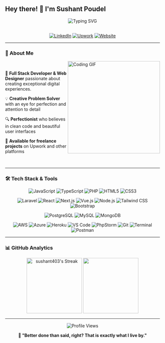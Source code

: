 ## Hey there! 👋 I'm Sushant Poudel

<div align="center">
  <img src="https://readme-typing-svg.herokuapp.com?font=Fira+Code&size=30&pause=700&color=E05397&center=true&vCenter=true&width=600&lines=Full+Stack+Developer;Web+Designer;Problem+Solver;Detail-Oriented+Perfectionist" alt="Typing SVG" />
</div>

<br>

<div align="center">
  
  [![LinkedIn](https://img.shields.io/badge/-LinkedIn-0077B5?style=for-the-badge&logo=linkedin&logoColor=white)](https://www.linkedin.com/in/sushantpoudel)
  [![Upwork](https://img.shields.io/badge/-Upwork-6FDA44?style=for-the-badge&logo=upwork&logoColor=white)](https://www.upwork.com/o/profiles/users/~010f233202f1bb5ba7/)
  [![Website](https://img.shields.io/badge/-Portfolio-FF5722?style=for-the-badge&logo=firefox&logoColor=white)](https://sushantp.com.np)
  
</div>

---

### 🚀 About Me

<img align="right" width="300" alt="Coding GIF" src="https://miro.medium.com/max/1360/1*IRGHmiGsa16stedQvIaZfw.gif" />

<br>

🎯 **Full Stack Developer & Web Designer** passionate about creating exceptional digital experiences.

💡 **Creative Problem Solver** with an eye for perfection and attention to detail

🔍 **Perfectionist** who believes in clean code and beautiful user interfaces



💼 **Available for freelance projects** on Upwork and other platforms

<br clear="right"/>

---

### 🛠️ Tech Stack & Tools

<!-- #### **Languages** -->
<div align="center">
  
  ![JavaScript](https://img.shields.io/badge/-JavaScript-F7DF1E?style=flat-square&logo=javascript&logoColor=black)
  ![TypeScript](https://img.shields.io/badge/-TypeScript-3178C6?style=flat-square&logo=typescript&logoColor=white)
  ![PHP](https://img.shields.io/badge/-PHP-777BB4?style=flat-square&logo=php&logoColor=white)
  ![HTML5](https://img.shields.io/badge/-HTML5-E34F26?style=flat-square&logo=html5&logoColor=white)
  ![CSS3](https://img.shields.io/badge/-CSS3-1572B6?style=flat-square&logo=css3&logoColor=white)
  
</div>

<!-- #### **Frameworks & Libraries** -->
<div align="center">
  
  ![Laravel](https://img.shields.io/badge/-Laravel-FF2D20?style=flat-square&logo=laravel&logoColor=white)
  ![React](https://img.shields.io/badge/-React-61DAFB?style=flat-square&logo=react&logoColor=black)
  ![Next.js](https://img.shields.io/badge/-Next.js-000000?style=flat-square&logo=next.js&logoColor=white)
  ![Vue.js](https://img.shields.io/badge/-Vue.js-4FC08D?style=flat-square&logo=vue.js&logoColor=white)
  ![Node.js](https://img.shields.io/badge/-Node.js-339933?style=flat-square&logo=node.js&logoColor=white)
  ![Tailwind CSS](https://img.shields.io/badge/-Tailwind%20CSS-06B6D4?style=flat-square&logo=tailwindcss&logoColor=white)
  ![Bootstrap](https://img.shields.io/badge/-Bootstrap-7952B3?style=flat-square&logo=bootstrap&logoColor=white)
  
</div>

<!-- #### **Databases** -->
<div align="center">
  
  ![PostgreSQL](https://img.shields.io/badge/-PostgreSQL-336791?style=flat-square&logo=postgresql&logoColor=white)
  ![MySQL](https://img.shields.io/badge/-MySQL-4479A1?style=flat-square&logo=mysql&logoColor=white)
  ![MongoDB](https://img.shields.io/badge/-MongoDB-47A248?style=flat-square&logo=mongodb&logoColor=white)
  
</div>

<!-- #### **Tools & Environment** -->
<div align="center">
  
  ![AWS](https://img.shields.io/badge/-AWS-232F3E?style=flat-square&logo=amazon-aws&logoColor=white)
  ![Azure](https://img.shields.io/badge/-Azure-0078D4?style=flat-square&logo=microsoft-azure&logoColor=white)
  ![Heroku](https://img.shields.io/badge/-Heroku-430098?style=flat-square&logo=heroku&logoColor=white)
  ![VS Code](https://img.shields.io/badge/-VS%20Code-007ACC?style=flat-square&logo=visual-studio-code&logoColor=white)
  ![PhpStorm](https://img.shields.io/badge/-PhpStorm-000000?style=flat-square&logo=phpstorm&logoColor=white)
  ![Git](https://img.shields.io/badge/-Git-F05032?style=flat-square&logo=git&logoColor=white)
  ![Terminal](https://img.shields.io/badge/-Terminal-000000?style=flat-square&logo=windows-terminal&logoColor=white)
  ![Postman](https://img.shields.io/badge/-Postman-FF6C37?style=flat-square&logo=postman&logoColor=white)
  
  
</div>

---

### 📊 GitHub Analytics

<div align="center">
  
  <img height="180em" src="https://github-readme-streak-stats.herokuapp.com/?user=sushant403&theme=radical&hide_border=true&stroke=0000&background=0D1117&ring=E05397&fire=E05397&currStreakLabel=E05397&bg_color=0D1117&title_color=E05397&text_color=FFF" alt="sushant403's Streak" />
  
  <img height="180em" src="https://github-readme-stats.vercel.app/api/top-langs/?username=sushant403&layout=compact&langs_count=8&theme=radical&hide_border=true&bg_color=0D1117&title_color=E05397&text_color=FFF"/>
  
</div>

<!--
<div align="center">  
  <img src="https://github-readme-activity-graph.vercel.app/graph?username=sushant403&theme=tokyo-night&hide_border=true&bg_color=0D1117&color=E05397&line=E05397&point=FFFFFF" alt="sushant403's Activity Graph" />
</div>
-->

<!--
## 🏆 GitHub Trophies

<div align="center">
  <img src="https://github-profile-trophy.vercel.app/?username=sushant403&theme=radical&no-frame=true&no-bg=false&margin-w=4&row=2&column=4" alt="sushant403's Trophies" />
</div>
-->

---

<div align="center">
  
  ![Profile Views](https://komarev.com/ghpvc/?username=sushant403&style=flat-square&color=E05397&label=Profile+Views)
  
</div>

<div align="center">
  
  **🚀 "Better done than said, right? That is exactly what I live by."**
  
</div>
